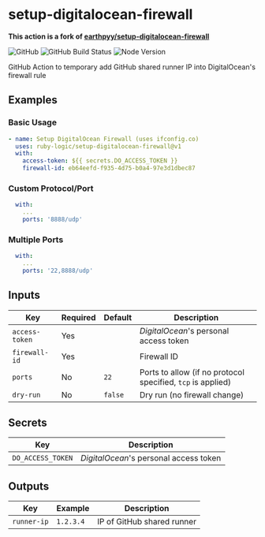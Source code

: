 # setup-digitalocean-firewall

__This action is a fork of [earthpyy/setup-digitalocean-firewall](https://github.com/earthpyy/setup-digitalocean-firewall)__

![GitHub](https://img.shields.io/github/license/ruby-logic/setup-digitalocean-firewall)
![GitHub Build Status](https://img.shields.io/github/actions/workflow/status/ruby-logic/setup-digitalocean-firewall/build.yml)
![Node Version](https://img.shields.io/badge/node-16-blue)

GitHub Action to temporary add GitHub shared runner IP into DigitalOcean's firewall rule

## Examples

### Basic Usage

```yml
- name: Setup DigitalOcean Firewall (uses ifconfig.co)
  uses: ruby-logic/setup-digitalocean-firewall@v1
  with:
    access-token: ${{ secrets.DO_ACCESS_TOKEN }}
    firewall-id: eb64eefd-f935-4d75-b0a4-97e3d1dbec87
```

### Custom Protocol/Port

```yml
  with:
    ...
    ports: '8888/udp'
```

### Multiple Ports

```yml
  with:
    ...
    ports: '22,8888/udp'
```

## Inputs

| Key | Required | Default | Description |
| --- | -------- | ------- | ----------- |
| `access-token` | Yes | | _DigitalOcean_'s personal access token |
| `firewall-id` | Yes | | Firewall ID |
| `ports` | No | `22` | Ports to allow (if no protocol specified, `tcp` is applied) |
| `dry-run` | No | `false` | Dry run (no firewall change) |

## Secrets

| Key | Description |
| --- | ----------- |
| `DO_ACCESS_TOKEN` | _DigitalOcean_'s personal access token |

## Outputs

| Key | Example | Description |
| --- | ------- | ----------- |
| `runner-ip` | `1.2.3.4` | IP of GitHub shared runner |
